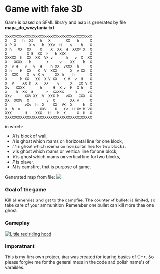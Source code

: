 # Game with fake 3D
Game is based on SFML library and map is generated by file **mapa_do_wczytania.txt**.
```
XXXXXXXXXXXXXXXXXXXXXXXXXXXXXXXXXXXXXXXX
X   X   h  XX   h   X       XX   h     X
X P X      X v   h  XXv  H    v    h   X
X h   VX  XX    X    X  XX  H  XXXv X  X
X         X H  XX  H   h XXX           X
XXXXX  h  XX  XX  VX v      h   v  X  XX
X   XXXX   h       X     v    XX    h  X
X  v H   v   v  H    h XX  VXXX  h     X
X h    H  XX   X  V  XXX      X  v XX  X
X  XXX    X  v X v     XX h    h       X
X      h XX   XX  X V XX   X V  v  H   X
X  V    XX h  X   XX    v     X   XX V X
Xv   XXXX       h     H  X v  H  X h   X
X    h  XX  H      H  XXXXX     h     vX
XXv      XXV XX  V  XXX h   vXX   XXX  X
XX  XXXV  X        v  X       XX v     X
X        vXv  h  X    XX  VX  X     h  X
X  h  v         XXV    H   Xv  H Xv M VX
XXX      H    XXX   H   h  X     X  H  X
XXXXXXXXXXXXXXXXXXXXXXXXXXXXXXXXXXXXXXXX
```
in which:
- *X* is block of wall,
- *h* is ghost which roams on horizontal line for one block,
- *H* is ghost which roams on horizontal line for two blocks,
- *v* is ghost which roams on vertical line for one block,
- *V* is ghost which roams on vertical line for two blocks,
- *P* is player,
- *M* is campfire, that is purpose of game.

Generated map from file:
![](https://i.ibb.co/7NgBLFF/mapa.png)

### Goal of the game
Kill all enemies and get to the campfire. The counter of bullets is limited, so take care of your ammunition. Remember one bullet can kill more than one ghost.

### Gameplay

[![Little red riding hood](https://i.ibb.co/mh6s3YV/mapa.png)](https://www.youtube.com/watch?v=Zq48caiot7g&ab_channel=KacperDominiak "Little red riding hood - Click to Watch!")

### Imporatnant
This is my first own project, that was created for learing basics of C++. So please forgive me for the general mess in the code and polish name's of varaibles.

